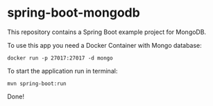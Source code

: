 # spring-boot-mongodb
This repository contains a Spring Boot example project for MongoDB.

To use this app you need a Docker Container with Mongo database:

`docker run -p 27017:27017 -d mongo`

To start the application run in terminal:

`mvn spring-boot:run`

Done!